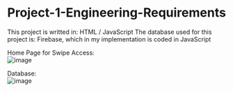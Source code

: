 # Project-1-Engineering-Requirements

This project is writted in: HTML / JavaScript
The database used for this project is: Firebase, which in my implementation is coded in JavaScript

Home Page for Swipe Access:            
![image](https://github.com/user-attachments/assets/f4d6748f-29eb-4c2e-a558-e8ef8d4f4de9)



Database:                                        
![image](https://github.com/user-attachments/assets/aeefb9b7-a2eb-4195-8e9e-420ff5fe2003)
